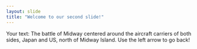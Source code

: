 ```yaml
---
layout: slide
title: "Welcome to our second slide!"
---
```

Your text: The battle of Midway centered around the aircraft carriers of both sides, Japan and US, north of Midway Island.
Use the left arrow to go back!

